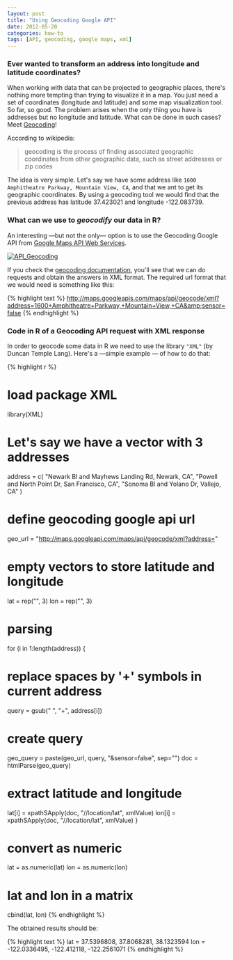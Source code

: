 ```yaml
---
layout: post
title: "Using Geocoding Google API"
date: 2012-05-20
categories: how-to
tags: [API, geocoding, google maps, xml]
---
```


### Ever wanted to transform an address into longitude and latitude coordinates?

<!--more-->

When working with data that can be projected to geographic places, there's nothing more 
tempting than trying to visualize it in a map. You just need a set of coordinates 
(longitude and latitude) and some map visualization tool. So far, so good. The problem 
arises when the only thing you have is addresses but no longitude and latitude. What can 
be done in such cases? Meet <a title="geocoding" href="http://en.wikipedia.org/wiki/Geocoding" target="_blank">Geocoding</a>!

According to wikipedia: 

> geocoding is the process of finding associated geographic coordinates from other 
> geographic data, such as street addresses or zip codes 

The idea is very simple. Let's say we have some address like 
```1600 Amphitheatre Parkway, Mountain View, CA```, and that we ant to get its geographic 
coordinates. By using a geocoding tool we would find that the previous address has 
latitude 37.423021 and longitude -122.083739.


### What can we use to <em>geocodify</em> our data in R?

An interesting &mdash;but not the only&mdash; option is to use the Geocoding Google API from 
<a title="google maps api" href="https://developers.google.com/maps/documentation/webservices/" target="_blank">Google Maps API Web Services</a>.

<a title="google maps api" href="https://developers.google.com/maps/documentation/webservices/" target="_blank"><img title="API_Geocoding" src="/images/api_geocoding.png" /></a>

If you check the <a href="https://developers.google.com/maps/documentation/geocoding/" target="_blank">geocoding documentation</a>, 
you'll see that we can do requests and obtain the answers in XML format. The required url 
format that we would need is something like this:

{% highlight text %}
http://maps.googleapis.com/maps/api/geocode/xml?address=1600+Amphitheatre+Parkway,+Mountain+View,+CA&amp;sensor=false
{% endhighlight %}


### Code in R of a Geocoding API request with XML response

In order to geocode some data in R we need to use the library ```"XML"``` (by 
Duncan Temple Lang). Here's a  &mdash;simple example &mdash; of how to do that:

{% highlight r %}
# load package XML
library(XML)

# Let's say we have a vector with 3 addresses
address = c(
  "Newark Bl and Mayhews Landing Rd, Newark, CA",
  "Powell and North Point Dr, San Francisco, CA",
  "Sonoma Bl and Yolano Dr, Vallejo, CA"
)

# define geocoding google api url
geo_url = "http://maps.googleapi.com/maps/api/geocode/xml?address="

# empty vectors to store latitude and longitude
lat = rep("", 3)
lon = rep("", 3)

# parsing
for (i in 1:length(address))
{
  # replace spaces by '+' symbols in current address
  query = gsub(" ", "+", address[i])
  
  # create query
  geo_query = paste(geo_url, query, "&sensor=false", sep="")
  doc = htmlParse(geo_query)
  
  # extract latitude and longitude
  lat[i] = xpathSApply(doc, "//location/lat", xmlValue)
  lon[i] = xpathSApply(doc, "//location/lat", xmlValue)
}

# convert as numeric
lat = as.numeric(lat)
lon = as.numeric(lon)

# lat and lon in a matrix
cbind(lat, lon)
{% endhighlight %}


The obtained results should be:

{% highlight text %}
lat = 37.5396808, 37.8068281, 38.1323594
lon = -122.0336495, -122.412118, -122.2561071
{% endhighlight %}